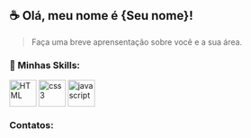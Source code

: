 ## :coffee: Olá, meu nome é <strong>{Seu nome}!</strong>
> Faça uma breve aprensentação sobre você e a sua área.

### 🚀 Minhas Skills:
<div style="display: inline_block">
<img align="center" alt="HTML" height="48" width="48" src="https://icongr.am/devicon/html5-original.svg?size=100&color=currentColor">
<img align="center" alt="css3" height="48" width="48" src="https://icongr.am/devicon/css3-original.svg?size=100&color=f5c211">
<img align="center" alt="javascript" height="48" width="48" src="https://icongr.am/devicon/javascript-original.svg?size=100&color=f5c211">
</div>

### Contatos:
<div style="display: inline_block">

</div>

